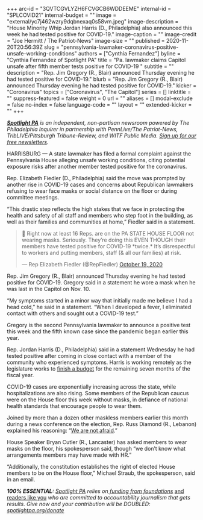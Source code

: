 +++
arc-id = "3QVTCGVLYZH6FCVGCB6WDDEEME"
internal-id = "SPLCOVID21"
internal-budget = ""
image = "external/yc7j462wzry9dqbnexaq0s58vm.jpeg"
image-description = "House Minority Whip Jordan Harris (D., Philadelphia) also announced this week he had tested positive for COVID-19."
image-caption = ""
image-credit = "Joe Hermitt / The Patriot-News"
image-size = ""
published = 2020-11-20T20:56:39Z
slug = "pennsylvania-lawmaker-coronavirus-positive-unsafe-working-conditions"
authors = ["Cynthia Fernandez"]
byline = "Cynthia Fernandez of Spotlight PA"
title = "Pa. lawmaker claims Capitol unsafe after fifth member tests positive for COVID-19  "
subtitle = ""
description = "Rep. Jim Gregory (R., Blair) announced Thursday evening he had tested positive for COVID-19."
blurb = "Rep. Jim Gregory (R., Blair) announced Thursday evening he had tested positive for COVID-19."
kicker = "Coronavirus"
topics = ["Coronavirus", "The Capitol"]
series = []
linktitle = ""
suppress-featured = false
weight = 0
url = ""
aliases = []
modal-exclude = false
no-index = false
language-code = ""
layout = ""
extended-kicker = ""
+++

<a href="https://www.spotlightpa.org/"><i><b>Spotlight PA</b></i></a><i> is an independent, non-partisan newsroom powered by The Philadelphia Inquirer in partnership with PennLive/The Patriot-News, TribLIVE/Pittsburgh Tribune-Review, and WITF Public Media. </i><a href="https://www.spotlightpa.org/newsletters"><i>Sign up for our free newsletters</i></a><i>.</i>

HARRISBURG — A state lawmaker has filed a formal complaint against the Pennsylvania House alleging unsafe working conditions, citing potential exposure risks after another member tested positive for the coronavirus.

Rep. Elizabeth Fiedler (D., Philadelphia) said the move was prompted by another rise in COVID-19 cases and concerns about Republican lawmakers refusing to wear face masks or social distance on the floor or during committee meetings.

“This drastic step reflects the high stakes that we face in protecting the health and safety of all staff and members who step foot in the building, as well as their families and communities at home,” Fiedler said in a statement.

<blockquote class="twitter-tweet"><p lang="en" dir="ltr">🚨 Right now at least 16 Reps. are on the PA STATE HOUSE FLOOR not wearing masks. Seriously. They’re doing this EVEN THOUGH their members have tested positive for COVID-19 *twice.* It’s disrespectful to workers and putting members, staff (&amp; all our families) at risk.</p>&mdash; Rep Elizabeth Fiedler (@RepFiedler) <a href="https://twitter.com/RepFiedler/status/1318260192329465858?ref_src=twsrc%5Etfw">October 19, 2020</a></blockquote>
<script async src="https://platform.twitter.com/widgets.js" charset="utf-8"></script>


Rep. Jim Gregory (R., Blair) announced Thursday evening he had tested positive for COVID-19. Gregory said in a statement he wore a mask when he was last in the Capitol on Nov. 10.

“My symptoms started in a minor way that initially made me believe I had a head cold,” he said in a statement. “When I developed a fever, I eliminated contact with others and sought out a COVID-19 test.”

Gregory is the second Pennsylvania lawmaker to announce a positive test this week and the fifth known case since the pandemic began earlier this year. 

Rep. Jordan Harris (D., Philadelphia) said in a statement Wednesday he had tested positive after coming in close contact with a member of the community who experienced symptoms. Harris is working remotely as the legislature works to <a href="https://www.spotlightpa.org/news/2020/11/pennsylvania-budget-coronavirus-relief-aid-restaurants-providers/" target=_blank>finish a budget</a> for the remaining seven months of the fiscal year.

<script src="https://www.spotlightpa.org/embed.js" async></script><div data-spl-embed-version="1" data-spl-src="https://www.spotlightpa.org/embeds/donate/?teaser_text=Spotlight%20PA%20provides%20essential%2C%20public-service%20journalism%20thanks%20to%20its%20dedicated%20and%20passionate%20members.%20%3Cb%3EJoin%20today%20and%20we'll%20DOUBLE%20your%20gift.%3C%2Fb%3E&cta_text=YES%2C%20DOUBLE%20MY%20GIFT&eyebrow_text=BECOME%20A%20MEMBER"></div>

COVID-19 cases are exponentially increasing across the state, while hospitalizations are also rising. Some members of the Republican caucus were on the House floor this week without masks, in defiance of national health standards that encourage people to wear them.

Joined by more than a dozen other maskless members earlier this month during a news conference on the election, Rep. Russ Diamond (R., Lebanon) explained his reasoning: “<a href="https://www.witf.org/2020/11/10/we-are-not-afraid-state-gop-lawmakers-flout-rules-as-covid-19-surges-in-pa/">We are not afraid</a>.”

House Speaker Bryan Cutler (R., Lancaster) has asked members to wear masks on the floor, his spokesperson said, though “we don’t know what arrangements members may have made with HR.”

“Additionally, the constitution establishes the right of elected House members to be on the House floor,” Michael Straub, the spokesperson, said in an email.

<i><b>100% ESSENTIAL:</b></i><i> </i><a href="https://www.spotlightpa.org/"><i>Spotlight PA</i></a><i> relies on</i><a href="https://www.spotlightpa.org/support"><i> funding from foundations</i></a><i> </i><a href="https://www.spotlightpa.org/support">and readers like you</a><i> who are committed to accountability journalism that gets results. Give now and your contribution will be DOUBLED: </i><a href="http://spotlightpa.org/donate"><i>spotlightpa.org/donate</i></a>
